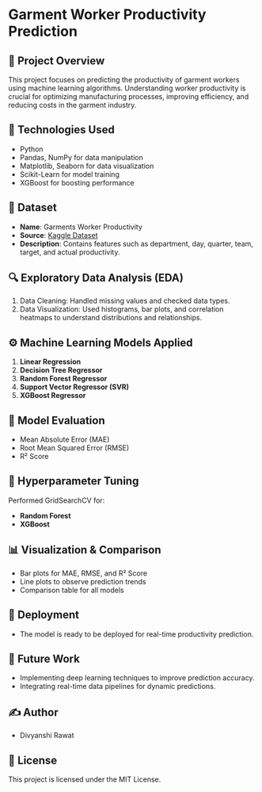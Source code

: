 # Garment Worker Productivity Prediction

## 📌 Project Overview

This project focuses on predicting the productivity of garment workers using machine learning algorithms. Understanding worker productivity is crucial for optimizing manufacturing processes, improving efficiency, and reducing costs in the garment industry.

## 🚀 Technologies Used

* Python
* Pandas, NumPy for data manipulation
* Matplotlib, Seaborn for data visualization
* Scikit-Learn for model training
* XGBoost for boosting performance

## 📂 Dataset

* **Name**: Garments Worker Productivity
* **Source**: [Kaggle Dataset](https://www.kaggle.com/datasets)
* **Description**: Contains features such as department, day, quarter, team, target, and actual productivity.

## 🔍 Exploratory Data Analysis (EDA)

1. Data Cleaning: Handled missing values and checked data types.
2. Data Visualization: Used histograms, bar plots, and correlation heatmaps to understand distributions and relationships.

## ⚙️ Machine Learning Models Applied

1. **Linear Regression**
2. **Decision Tree Regressor**
3. **Random Forest Regressor**
4. **Support Vector Regressor (SVR)**
5. **XGBoost Regressor**

## 🎯 Model Evaluation

* Mean Absolute Error (MAE)
* Root Mean Squared Error (RMSE)
* R² Score

## 🔧 Hyperparameter Tuning

Performed GridSearchCV for:

* **Random Forest**
* **XGBoost**

## 📊 Visualization & Comparison

* Bar plots for MAE, RMSE, and R² Score
* Line plots to observe prediction trends
* Comparison table for all models

## 💾 Deployment

* The model is ready to be deployed for real-time productivity prediction.

## 📝 Future Work

* Implementing deep learning techniques to improve prediction accuracy.
* Integrating real-time data pipelines for dynamic predictions.

## ✍️ Author

* Divyanshi Rawat

## 📌 License

This project is licensed under the MIT License.
